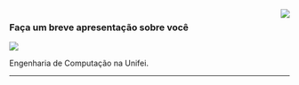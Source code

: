 <img align='right' src="https://github-readme-stats.vercel.app/api?username=guicampos01&show_icons=true&title_color=783c00&text_color=af552e&icon_color=783c00&bg_color=f8efd4&cache_seconds=2300">

### Faça um breve apresentação sobre você

<img src="https://img.shields.io/static/v1?label=Overview&message=guicampos01&color=f8efd4&style=for-the-badge&logo=GitHub">

<p> Engenharia de Computação na Unifei.<br/>

<hr>
